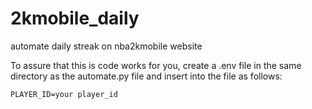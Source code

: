 # 2kmobile_daily
automate daily streak on nba2kmobile website

To assure that this is code works for you, create a .env file in the same directory as the automate.py file and insert into the file as follows:

```
PLAYER_ID=your player_id
```
